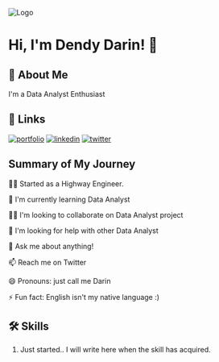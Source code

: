 
![Logo](https://github-readme-stats.vercel.app/api?username=DendyDarin&&show_icons=true&title_color=ffffff&icon_color=bb2acf&text_color=daf7dc&bg_color=151515)


# Hi, I'm Dendy Darin! 👋


## 🚀 About Me
I'm a Data Analyst Enthusiast


## 🔗 Links
[![portfolio](https://img.shields.io/badge/my_portfolio-000?style=for-the-badge&logo=ko-fi&logoColor=white)](https://dendydarin.com/)
[![linkedin](https://img.shields.io/badge/linkedin-0A66C2?style=for-the-badge&logo=linkedin&logoColor=white)](https://www.linkedin.com/)
[![twitter](https://img.shields.io/badge/twitter-1DA1F2?style=for-the-badge&logo=twitter&logoColor=white)](https://twitter.com/darintalks)


## Summary of My Journey
👩‍💻 Started as a Highway Engineer.

🧠 I'm currently learning Data Analyst

👯‍♀️ I'm looking to collaborate on Data Analyst project

🤔 I'm looking for help with other Data Analyst

💬 Ask me about anything!

📫 Reach me on Twitter

😄 Pronouns: just call me Darin

⚡️ Fun fact: English isn't my native language :)


## 🛠 Skills
1. Just started.. I will write here when the skill has acquired.


